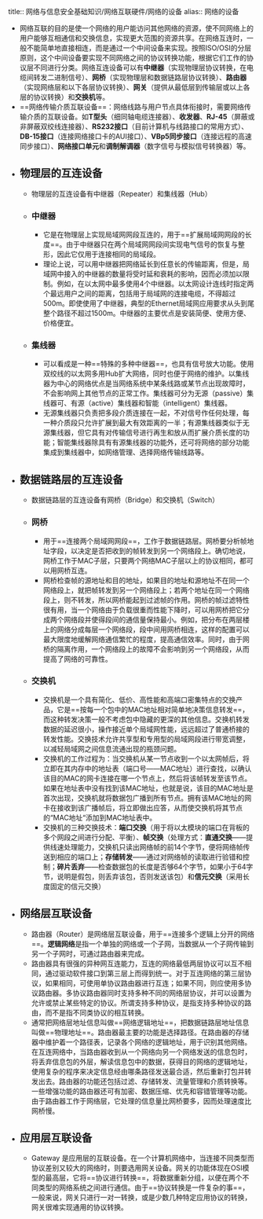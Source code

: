 title:: 网络与信息安全基础知识/网络互联硬件/网络的设备
alias:: 网络的设备

- 网络互联的目的是使一个网络的用户能访问其他网络的资源，使不同网络上的用户能够互相通信和交换信息，实现更大范围的资源共享。在网络互连时，一般不能简单地直接相连，而是通过一个中间设备来实现。按照ISO/OSI的分层原则，这个中间设备要实现不同网络之间的协议转换功能，根据它们工作的协议层不同进行分类。网络互连设备可以有**中继器**（实现物理层协议转换，在电缆间转发二进制信号）、**网桥**（实现物理层和数据链路层协议转换）、**路由器**（实现网络层和以下各层协议转换）、**网关**（提供从最低层到传输层或以上各层的协议转换）和**交换机**等。
- ==网络传输介质互联设备==：网络线路与用户节点具体衔接时，需要网络传输介质的互联设备。如**T型头**（细同轴电缆连接器）、**收发器**、**RJ-45**（屏蔽或非屏蔽双绞线连接器）、**RS232接口**（目前计算机与线路接口的常用方式）、**DB-15接口**（连接网络接口卡的AUI接口）、**VBp5同步接口**（连接远程的高速同步接口）、**网络接口单元**和**调制解调器**（数字信号与模拟信号转换器）等。
- ## 物理层的互连设备
	- 物理层的互连设备有中继器（Repeater）和集线器（Hub）
	- ### 中继器
		- 它是在物理层上实现局域网网段互连的，用于==扩展局域网网段的长度==。由于中继器只在两个局域网网段间实现电气信号的恢复与整形，因此它仅用于连接相同的局域段。
		- 理论上说，可以用中继器把网络延长到任意长的传输距离，但是，局域网中接入的中继器的数量将受时延和衰耗的影响，因而必须加以限制。例如，在以太网中最多使用4个中继器。以太网设计连线时指定两个最远用户之间的距离，包括用于局域网的连接电缆，不得超过500m。即使使用了中继器，典型的Ethernet局域网应用要求从头到尾整个路径不超过1500m。中继器的主要优点是安装简便、使用方便、价格便宜。
	- ### 集线器
		- 可以看成是一种==特殊的多种中继器==，也具有信号放大功能。使用双绞线的以太网多用Hub扩大网络，同时也便于网络的维护。以集线器为中心的网络优点是当网络系统中某条线路或某节点出现故障时，不会影响网上其他节点的正常工作。集线器可分为无源（passive）集线器可、有源（active）集线器和智能（intelligent）集线器。
		- 无源集线器只负责把多段介质连接在一起，不对信号作任何处理，每一种介质段只允许扩展到最大有效距离的一半；有源集线器类似于无源集线器，但它具有对传输信号进行再生和放从而扩展介质长度的功能；智能集线器除具有有源集线器的功能外，还可将网络的部分功能集成到集线器中，如网络管理、选择网络传输线路等。
- ## 数据链路层的互连设备
	- 数据链路层的互连设备有网桥（Bridge）和交换机（Switch）
	- ### 网桥
		- 用于==连接两个局域网网段==，工作于数据链路层。网桥要分析帧地址字段，以决定是否把收到的帧转发到另一个网络段上。确切地说，网桥工作于MAC子层，只要两个网络MAC子层以上的协议相同，都可以用网桥互连。
		- 网桥检查帧的源地址和目的地址，如果目的地址和源地址不在同一个网络段上，就把帧转发到另一个网络段上；若两个地址在同一个网络段上，则不转发，所以网桥能起到过滤帧的作用。网桥的帧过滤特性很有用，当一个网络由于负载很重而性能下降时，可以用网桥把它分成两个网络段并使得段间的通信量保持最小。例如，把分布在两层楼上的网络分成每层一个网络段，段中间用网桥相连，这样的配置可以最大限度地缓解网络通信繁忙的程度，提高通信效率。同时，由于网桥的隔离作用，一个网络段上的故障不会影响到另一个网络段，从而提高了网络的可靠性。
	- ### 交换机
		- 交换机是一个具有简化、低价、高性能和高端口密集特点的交换产品，它是==按每一个包中的MAC地址相对简单地决策信息转发==，而这种转发决策一般不考虑包中隐藏的更深的其他信息。交换机转发数据的延迟很小，操作接近单个局域网性能，远远超过了普通桥接的转发性能。交换技术允许共享型和专用型的局域网段进行带宽调整，以减轻局域网之间信息流通出现的瓶颈问题。
		- 交换机的工作过程为：当交换机从某一节点收到一个以太网帧后，将立即在其内存中的地址表（端口号——MAC地址）进行查找，以确认该目的MAC的网卡连接在哪一个节点上，然后将该帧转发至该节点。如果在地址表中没有找到该MAC地址，也就是说，该目的MAC地址是首次出现，交换机就将数据包广播到所有节点。拥有该MAC地址的网卡在接收到该广播帧后，将立即做出应答，从而使交换机将其节点的“MAC地址“添加到MAC地址表中。
		- 交换机的三种交换技术：**端口交换**（用于将以太模块的端口在背板的多个网段之间进行分配、平衡）、**帧交换**（处理方式：**直通交换**——提供线速处理能力，交换机只读出网络帧的前14个字节，便将网络帧传送到相应的端口上；**存储转发**——通过对网络帧的读取进行验错和控制；**碎片丢弃**——检查数据包的长度是否够64个字节，如果小于64字节，说明是假包，则丢弃该包，否则发送该包）和**信元交换**（采用长度固定的信元交换）
- ## 网络层互联设备
	- 路由器（Router）是网络层互联设备，用于==连接多个逻辑上分开的网络==。**逻辑网络**是指一个单独的网络或一个子网，当数据从一个子网传输到另一个子网时，可通过路由器来完成。
	- 路由器具有很强的异种网互连能力，互连的网络最低两层协议可以互不相同，通过驱动软件接口到第三层上而得到统一。对于互连网络的第三层协议，如果相同，可使用单协议路由器进行互连；如果不同，则应使用多协议路由器。多协议路由器同时支持多种不同的网络层协议，并可以设置为允许或禁止某些特定的协议。所谓支持多种协议，是指支持多种协议的路由，而不是指不同类协议的相互转换。
	- 通常把网络层地址信息叫做==网络逻辑地址==，把数据链路层地址信息叫做==物理地址==。路由器最主要的功能是选择路径。在路由器的存储器中维护着一个路径表，记录各个网络的逻辑地址，用于识别其他网络。在互连网络中，当路由器收到从一个网络向另一个网络发送的信息包时，将丢弃信息包的外层，解读信息包中的数据，获得目的网络的逻辑地址，使用复杂的程序来决定信息经由哪条路径发送最合适，然后重新打包并转发出去。路由器的功能还包括过滤、存储转发、流量管理和介质转换等。一些增强功能的路由器还可有加密、数据压缩、优先和容错管理等功能。由于路由器工作于网络层，它处理的信息量比网桥要多，因而处理速度比网桥慢。
- ## 应用层互联设备
	- Gateway 是应用层的互联设备。在一个计算机网络中，当连接不同类型而协议差别又较大的网络时，则要选用网关设备。网关的功能体现在OSI模型的最高层，它将==协议进行转换==，将数据重新分组，以便在两个不同类型的网络系统之间进行通信。由于==协议转换是一件复杂的事==，一般来说，网关只进行一对一转换，或是少数几种特定应用协议的转换，网关很难实现通用的协议转换。